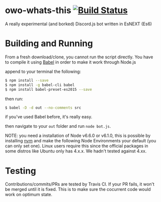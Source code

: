 # owo-whats-this [![Build Status](https://travis-ci.org/sr229/owo-whats-this.svg?branch=master)](https://travis-ci.org/sr229/owo-whats-this)
A really experimental (and borked) Discord.js bot written in EsNEXT (Es6)

# Building and Running

From a fresh download/clone, you cannot run the script directly. You have to compile it using [Babel](https://babeljs.io/) in order to make it work through Node.js

append to your terminal the following:
```sh
$ npm install --save
$ npm install -g babel-cli babel
$ npm install babel-preset-es2015 --save
```

then run:
```sh
$ babel -D -d out --no-comments src
```

if you've used Babel before, it's really easy.

then navigate to your ``out`` folder and run ``node bot.js``.

NOTE: you need a installation of Node v6.6.0 or v6.1.0, this is possible by installing [nvm](http://nvm.sh) and make the following Node Environments your default (you can only set one).
Linux users require this since the official packages in some distros like Ubuntu only has 4.x.x. We hadn't tested against 4.xx.

# Testing

Contributions/commits/PRs are tested by Travis CI. If your PR fails, it won't be merged until it is fixed.
This is to make sure the cocurrent code would work on optimum state.